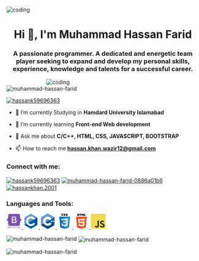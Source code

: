 <img align="center" alt="coding" width="800" height="450" src="https://cdn.dribbble.com/users/926537/screenshots/4502924/python-2.gif">
<h1 align="center">Hi 👋, I'm Muhammad Hassan Farid</h1>
<h3 align="center">A passionate programmer. A dedicated and energetic team player seeking to expand and develop my personal skills, experience, knowledge and talents for a successful career.</h3>

<img align="right" alt="coding" width="400" src="https://cdn.dribbble.com/users/1162077/screenshots/3848914/programmer.gif">

<p align="left"> <img src="https://komarev.com/ghpvc/?username=muhammad-hassan-farid&label=Profile%20views&color=0e75b6&style=flat" alt="muhammad-hassan-farid" /> </p>

<p align="left"> <a href="https://twitter.com/hassank59696363" target="blank"><img src="https://img.shields.io/twitter/follow/hassank59696363?logo=twitter&style=for-the-badge" alt="hassank59696363" /></a> </p>

- 🔭 I’m currently Studying in **Hamdard University Islamabad**

- 🌱 I’m currently learning **Front-end Web development**

- 💬 Ask me about **C/C++, HTML, CSS, JAVASCRIPT, BOOTSTRAP**

- 📫 How to reach me **hassan.khan.wazir12@gmail.com**

<h3 align="left">Connect with me:</h3>
<p align="left">
<a href="https://twitter.com/hassank59696363" target="blank"><img align="center" src="https://raw.githubusercontent.com/rahuldkjain/github-profile-readme-generator/master/src/images/icons/Social/twitter.svg" alt="hassank59696363" height="30" width="40" /></a>
<a href="https://linkedin.com/in/muhammad-hassan-farid-0886a01b6" target="blank"><img align="center" src="https://raw.githubusercontent.com/rahuldkjain/github-profile-readme-generator/master/src/images/icons/Social/linked-in-alt.svg" alt="muhammad-hassan-farid-0886a01b6" height="30" width="40" /></a>
<a href="https://instagram.com/hassankhan.2001" target="blank"><img align="center" src="https://raw.githubusercontent.com/rahuldkjain/github-profile-readme-generator/master/src/images/icons/Social/instagram.svg" alt="hassankhan.2001" height="30" width="40" /></a>
</p>

<h3 align="left">Languages and Tools:</h3>
<p align="left"> <a href="https://getbootstrap.com" target="_blank" rel="noreferrer"> <img src="https://raw.githubusercontent.com/devicons/devicon/master/icons/bootstrap/bootstrap-plain-wordmark.svg" alt="bootstrap" width="40" height="40"/> </a> <a href="https://www.cprogramming.com/" target="_blank" rel="noreferrer"> <img src="https://raw.githubusercontent.com/devicons/devicon/master/icons/c/c-original.svg" alt="c" width="40" height="40"/> </a> <a href="https://www.w3schools.com/cpp/" target="_blank" rel="noreferrer"> <img src="https://raw.githubusercontent.com/devicons/devicon/master/icons/cplusplus/cplusplus-original.svg" alt="cplusplus" width="40" height="40"/> </a> <a href="https://www.w3schools.com/css/" target="_blank" rel="noreferrer"> <img src="https://raw.githubusercontent.com/devicons/devicon/master/icons/css3/css3-original-wordmark.svg" alt="css3" width="40" height="40"/> </a> <a href="https://www.w3.org/html/" target="_blank" rel="noreferrer"> <img src="https://raw.githubusercontent.com/devicons/devicon/master/icons/html5/html5-original-wordmark.svg" alt="html5" width="40" height="40"/> </a> <a href="https://developer.mozilla.org/en-US/docs/Web/JavaScript" target="_blank" rel="noreferrer"> <img src="https://raw.githubusercontent.com/devicons/devicon/master/icons/javascript/javascript-original.svg" alt="javascript" width="40" height="40"/> </a> </p>

<p><img align="left" src="https://github-readme-stats.vercel.app/api/top-langs?username=muhammad-hassan-farid&show_icons=true&locale=en&layout=compact" alt="muhammad-hassan-farid" /></p>

<p>&nbsp;<img align="center" src="https://github-readme-stats.vercel.app/api?username=muhammad-hassan-farid&show_icons=true&locale=en" alt="muhammad-hassan-farid" /></p>

<p><img align="center" src="https://github-readme-streak-stats.herokuapp.com/?user=muhammad-hassan-farid&" alt="muhammad-hassan-farid" /></p>
